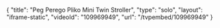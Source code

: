 {
    "title": "Peg Perego Pliko Mini Twin Stroller",
    "type": "solo",
    "layout": "iframe-static",
    "videoId": "109969949",
    "url": "\/tvpembed\/109969949"
}